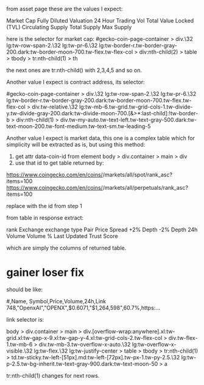 from asset page these are the values I expect:

Market Cap 
Fully Diluted Valuation 
24 Hour Trading Vol 
Total Value Locked (TVL) 
Circulating Supply 
Total Supply 
Max Supply 

here is the selector for market cap: 
#gecko-coin-page-container > div.\32 lg\:tw-row-span-2.\32 lg\:tw-pr-6.\32 lg\:tw-border-r.tw-border-gray-200.dark\:tw-border-moon-700.tw-flex.tw-flex-col > div:nth-child(2) > table > tbody > tr:nth-child(1) > th

the next ones are tr:nth-child() with 2,3,4,5 and so on.

Another value I expect is contract address, its selector:

#gecko-coin-page-container > div.\32 lg\:tw-row-span-2.\32 lg\:tw-pr-6.\32 lg\:tw-border-r.tw-border-gray-200.dark\:tw-border-moon-700.tw-flex.tw-flex-col > div.tw-relative.\32 lg\:tw-mb-6.tw-grid.tw-grid-cols-1.tw-divide-y.tw-divide-gray-200.dark\:tw-divide-moon-700.\[\&\>\*\:last-child\]\:\!tw-border-b > div:nth-child(1) > div.tw-my-auto.tw-text-left.tw-text-gray-500.dark\:tw-text-moon-200.tw-font-medium.tw-text-sm.tw-leading-5


Another value I expect is market data, this one is a complex table which for simplicity will be extracted as is, but using this method:

1. get attr data-coin-id from element body > div.container > main > div
2. use that id to get table returned by:

https://www.coingecko.com/en/coins/<coin id>/markets/all/spot/rank_asc?items=100
https://www.coingecko.com/en/coins/<coin id>/markets/all/perpetuals/rank_asc?items=100

replace <coin id> with the id from step 1

from table in response extract:

rank
Exchange
exchange type
Pair
Price
Spread
+2% Depth
-2% Depth
24h Volume
Volume %
Last Updated
Trust Score

which are simply the columns of returned table.


# gainer loser fix


should be like:

#,Name, Symbol,Price,Volume,24h,Link
748,"OpenxAI","OPENX",$0.6071,"$1,264,598",60.7%,https:...

link selector is:

body > div.container > main > div.\[overflow-wrap\:anywhere\].xl\:tw-grid.xl\:tw-gap-x-9.xl\:tw-gap-y-4.xl\:tw-grid-cols-2.tw-flex-col > div.tw-flex-1.tw-mb-6 > div.tw-mb-3.tw-overflow-x-auto.\32 lg\:tw-overflow-x-visible.\32 lg\:tw-flex.\32 lg\:tw-justify-center > table > tbody > tr:nth-child(1) > td.tw-sticky.tw-left-\[51px\].md\:tw-left-\[72px\].tw-px-1.tw-py-2\.5.\32 lg\:tw-p-2\.5.tw-bg-inherit.tw-text-gray-900.dark\:tw-text-moon-50 > a

tr:nth-child(1) changes for next rows.